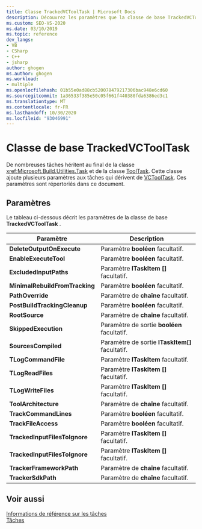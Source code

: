 ```yaml
---
title: Classe TrackedVCToolTask | Microsoft Docs
description: Découvrez les paramètres que la classe de base TrackedVCToolTask ajoute aux tâches qui en héritent.
ms.custom: SEO-VS-2020
ms.date: 03/10/2019
ms.topic: reference
dev_langs:
- VB
- CSharp
- C++
- jsharp
author: ghogen
ms.author: ghogen
ms.workload:
- multiple
ms.openlocfilehash: 01b55e0ad88cb520078479217306bac948e6cd60
ms.sourcegitcommit: 1a36533f385e50c05f661f440380fda6386ed3c1
ms.translationtype: MT
ms.contentlocale: fr-FR
ms.lasthandoff: 10/30/2020
ms.locfileid: "93046991"
---
```

# <a name="trackedvctooltask-base-class"></a>Classe de base TrackedVCToolTask

De nombreuses tâches héritent au final de la classe <xref:Microsoft.Build.Utilities.Task> et de la classe [ToolTask](/dotnet/api/microsoft.build.utilities.tooltask). Cette classe ajoute plusieurs paramètres aux tâches qui dérivent de [VCToolTask](../msbuild/vctooltask-base-class.md). Ces paramètres sont répertoriés dans ce document.

## <a name="parameters"></a>Paramètres

Le tableau ci-dessous décrit les paramètres de la classe de base **TrackedVCToolTask** .

|Paramètre|Description|
|---------------|-----------------|
|**DeleteOutputOnExecute**|Paramètre **booléen** facultatif.|
|**EnableExecuteTool**|Paramètre **booléen** facultatif.|
|**ExcludedInputPaths**|Paramètre **ITaskItem []** facultatif.|
|**MinimalRebuildFromTracking**|Paramètre **booléen** facultatif.|
|**PathOverride**|Paramètre de **chaîne** facultatif.|
|**PostBuildTrackingCleanup**|Paramètre **booléen** facultatif.|
|**RootSource**|Paramètre de **chaîne** facultatif.|
|**SkippedExecution**|Paramètre de sortie **booléen** facultatif.|
|**SourcesCompiled**|Paramètre de sortie **ITaskItem[]** facultatif.|
|**TLogCommandFile**|Paramètre **ITaskItem** facultatif.|
|**TLogReadFiles**|Paramètre **ITaskItem []** facultatif.|
|**TLogWriteFiles**|Paramètre **ITaskItem []** facultatif.|
|**ToolArchitecture**|Paramètre de **chaîne** facultatif.|
|**TrackCommandLines**|Paramètre **booléen** facultatif.|
|**TrackFileAccess**|Paramètre **booléen** facultatif.|
|**TrackedInputFilesToIgnore**|Paramètre **ITaskItem []** facultatif.|
|**TrackedInputFilesToIgnore**|Paramètre **ITaskItem []** facultatif.|
|**TrackerFrameworkPath**|Paramètre de **chaîne** facultatif.|
|**TrackerSdkPath**|Paramètre de **chaîne** facultatif.|

## <a name="see-also"></a>Voir aussi

[Informations de référence sur les tâches](../msbuild/msbuild-task-reference.md)<br/>
[Tâches](../msbuild/msbuild-tasks.md)

